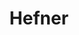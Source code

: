 ---
title: "Hefner"
summary: "Hefner are a British indie rock and \"urban folk\" band formed in east London in 1995. They were active from about 1996 until 2002; since then they have played together only once, for a tribute to the DJ John Peel, who was a strong supporter of theirs."
image: "hefner.jpg"
apple_music_artist_url: "https://music.apple.com/gb/artist/hefner/3028743"
wikipedia_url: "https://en.wikipedia.org/wiki/Hefner_(band)"
---